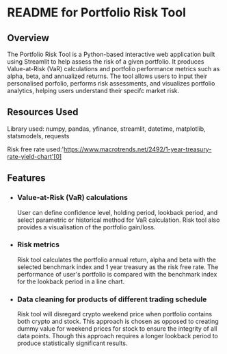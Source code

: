 # README for Portfolio Risk Tool

## Overview
The Portfolio Risk Tool is a Python-based interactive web application built using Streamlit to help assess the risk of a given portfolio. It produces Value-at-Risk (VaR) calculations and portfolio performance metrics such as alpha, beta, and annualized returns. The tool allows users to input their personalised porfolio, performs risk assessments, and visualizes portfolio analytics, helping users understand their specifc market risk.

## Resources Used
Library used: numpy, pandas, yfinance, streamlit, datetime, matplotlib, statsmodels, requests

Risk free rate used:'https://www.macrotrends.net/2492/1-year-treasury-rate-yield-chart'[0]

## Features

* ### Value-at-Risk (VaR) calculations
  User can define confidence level, holding period, lookback period, and select parametric or historical method for VaR calculation. Risk tool also provides a visualisation of the portfolio gain/loss.

* ### Risk metrics
  Risk tool calculates the portfolio annual return, alpha and beta with the selected benchmark index and 1 year treasury as the risk free rate. The performance of user's portfolio is compared with the benchmark index for the lookback period in a line chart.

* ### Data cleaning for products of different trading schedule
  Risk tool will disregard crypto weekend price when portfolio contains both crypto and stock. This approach is chosen as opposed to creating dummy value for weekend prices for stock to ensure the integrity of all data points. Though this approach requires a longer lookback period to produce statistically significant results.

  
  
